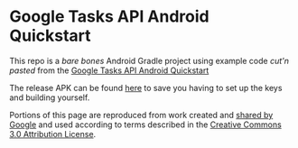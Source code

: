 # Google Tasks API Android Quickstart

This repo is a _bare bones_ Android Gradle project using example code _cut'n pasted_ from the [Google Tasks API Android Quickstart](
https://developers.google.com/google-apps/tasks/quickstart/android)

The release APK can be found [here](app-release.apk) to save you having to set up the keys and building yourself.

Portions of this page are reproduced from work created and [shared by Google](https://developers.google.com/readme/policies/) and used according to terms described in the [Creative Commons 3.0 Attribution License](http://creativecommons.org/licenses/by/3.0/).
